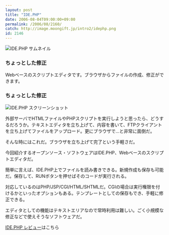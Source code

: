 ```yaml
---
layout: post
title: "IDE.PHP"
date: 2006-08-04T09:00:00+09:00
permalink: /2006/08/2160/
catch: http://image.moongift.jp/intro2/idephp.png
id: 2146
---
```

 ![IDE.PHP サムネイル](http://image.moongift.jp/intro2/idephp.t.png "IDE.PHP サムネイル")
  

### ちょっとした修正
  
Webベースのスクリプトエディタです。ブラウザからファイルの作成、修正ができます。  
<!--more-->  

### ちょっとした修正
  

![IDE.PHP スクリーンショット](http://image.moongift.jp/intro2/idephp.png "IDE.PHP スクリーンショット")

  

外部サーバでHTMLファイルやPHPスクリプトを実行しようと思ったら、どうするだろうか。テキストエディタを立ち上げて、内容を書いて、FTPクライアントを立ち上げてファイルをアップロード。更にブラウザで…と非常に面倒だ。

  

そんな時にはこれだ。ブラウザを立ち上げて完了という手軽さだ。

  

今回紹介するオープンソース・ソフトウェアはIDE.PHP、Webベースのスクリプトエディタだ。

  

簡単に言えば、IDE.PHP上でファイルを読み書きできる。新規作成も保存も可能だ。保存して、RUNボタンを押せばそのコードが実行される。

  

対応しているのはPHP/JSP/CGI/HTML/SHTMLだ。CGIの場合は実行権限を付けるかといったオプションもある。テンプレートとしての保存もでき、手軽に修正できる。

  

エディタとしての機能はテキストエリアなので常時利用は難しい。ごく小規模な修正などで使えそうなソフトウェアだ。

  

[IDE.PHP レビュー](http://oss.moongift.jp/review/i-2172.html)はこちら

